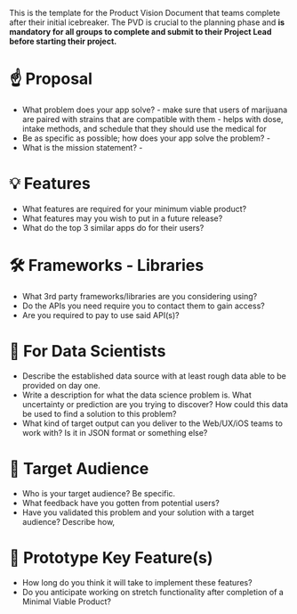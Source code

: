 This is the template for the Product Vision Document that teams complete after their initial icebreaker. 
The PVD is crucial to the planning phase and **is mandatory for all groups to complete and submit to their Project Lead before 
starting their project.**

# ☝️ Proposal
- What problem does your app solve?
       - make sure that users of marijuana are paired with strains that are compatible with them
       - helps with dose, intake methods, and schedule that they should use the medical for
- Be as specific as possible; how does your app solve the problem?
       -
- What is the mission statement?
       -

# 💡 Features
- What features are required for your minimum viable product?
- What features may you wish to put in a future release?
- What do the top 3 similar apps do for their users?

# 🛠 Frameworks - Libraries
- What 3rd party frameworks/libraries are you considering using?
- Do the APIs you need require you to contact them to gain access?
- Are you required to pay to use said API(s)?

# 🧮  For Data Scientists
- Describe the established data source with at least rough data able to be provided on day one.
- Write a description for what the data science problem is. What uncertainty or prediction are you trying to discover? 
       How could this data be used to find a solution to this problem?
- What kind of target output can you deliver to the Web/UX/iOS teams to work with? Is it in JSON format or something else?

# 🎯 Target Audience
- Who is your target audience? Be specific.
- What feedback have you gotten from potential users?
- Have you validated this problem and your solution with a target audience? Describe how,


# 🔑 Prototype Key Feature(s)
- How long do you think it will take to implement these features?
- Do you anticipate working on stretch functionality after completion of a Minimal Viable Product?
